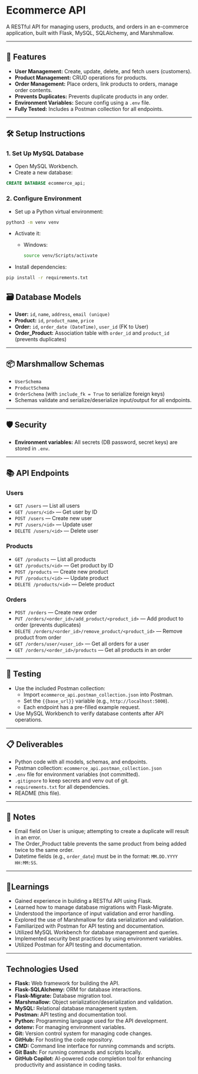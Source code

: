 # Ecommerce API

A RESTful API for managing users, products, and orders in an e-commerce application, built with Flask, MySQL, SQLAlchemy, and Marshmallow.

---

## 🚀 Features

- **User Management:** Create, update, delete, and fetch users (customers).
- **Product Management:** CRUD operations for products.
- **Order Management:** Place orders, link products to orders, manage order contents.
- **Prevents Duplicates:** Prevents duplicate products in any order.
- **Environment Variables:** Secure config using a `.env` file.
- **Fully Tested:** Includes a Postman collection for all endpoints.

---

## 🛠️ Setup Instructions

### 1. Set Up MySQL Database

- Open MySQL Workbench.
- Create a new database:

```sql
CREATE DATABASE ecommerce_api;
```

### 2. Configure Environment

- Set up a Python virtual environment:

```bash
python3 -m venv venv
```

- Activate it:

  - Windows:
    ```bash
    source venv/Scripts/activate
    ```

- Install dependencies:

```bash
pip install -r requirements.txt
```

## 🗃️ Database Models

- **User:** `id`, `name`, `address`, `email (unique)`
- **Product:** `id`, `product_name`, `price`
- **Order:** `id`, `order_date (DateTime)`, `user_id` (FK to User)
- **Order_Product:** Association table with `order_id` and `product_id` (prevents duplicates)

---

## 📦 Marshmallow Schemas

- `UserSchema`
- `ProductSchema`
- `OrderSchema` (with `include_fk = True` to serialize foreign keys)
- Schemas validate and serialize/deserialize input/output for all endpoints.

---

## 🛡️ Security

- **Environment variables:** All secrets (DB password, secret keys) are stored in `.env`.

---

## 📚 API Endpoints

### Users

- `GET /users` — List all users
- `GET /users/<id>` — Get user by ID
- `POST /users` — Create new user
- `PUT /users/<id>` — Update user
- `DELETE /users/<id>` — Delete user

### Products

- `GET /products` — List all products
- `GET /products/<id>` — Get product by ID
- `POST /products` — Create new product
- `PUT /products/<id>` — Update product
- `DELETE /products/<id>` — Delete product

### Orders

- `POST /orders` — Create new order
- `PUT /orders/<order_id>/add_product/<product_id>` — Add product to order (prevents duplicates)
- `DELETE /orders/<order_id>/remove_product/<product_id>` — Remove product from order
- `GET /orders/user/<user_id>` — Get all orders for a user
- `GET /orders/<order_id>/products` — Get all products in an order

---

## 🧪 Testing

- Use the included Postman collection:
  - Import `ecommerce_api.postman_collection.json` into Postman.
  - Set the `{{base_url}}` variable (e.g., `http://localhost:5000`).
  - Each endpoint has a pre-filled example request.
- Use MySQL Workbench to verify database contents after API operations.

---

## 📋 Deliverables

- Python code with all models, schemas, and endpoints.
- Postman collection: `ecommerce_api.postman_collection.json`
- `.env` file for environment variables (not committed).
- `.gitignore` to keep secrets and venv out of git.
- `requirements.txt` for all dependencies.
- README (this file).

---

## 📝 Notes

- Email field on User is unique; attempting to create a duplicate will result in an error.
- The Order_Product table prevents the same product from being added twice to the same order.
- Datetime fields (e.g., `order_date`) must be in the format: `MM.DD.YYYY HH:MM:SS`.

---

## 📖Learnings

- Gained experience in building a RESTful API using Flask.
- Learned how to manage database migrations with Flask-Migrate.
- Understood the importance of input validation and error handling.
- Explored the use of Marshmallow for data serialization and validation.
- Familiarized with Postman for API testing and documentation.
- Utilized MySQL Workbench for database management and queries.
- Implemented security best practices by using environment variables.
- Utilized Postman for API testing and documentation.

---

## Technologies Used

- **Flask:** Web framework for building the API.
- **Flask-SQLAlchemy:** ORM for database interactions.
- **Flask-Migrate:** Database migration tool.
- **Marshmallow:** Object serialization/deserialization and validation.
- **MySQL:** Relational database management system.
- **Postman:** API testing and documentation tool.
- **Python:** Programming language used for the API development.
- **dotenv:** For managing environment variables.
- **Git:** Version control system for managing code changes.
- **GitHub:** For hosting the code repository.
- **CMD:** Command line interface for running commands and scripts.
- **Git Bash:** For running commands and scripts locally.
- **GitHub Copilot:** AI-powered code completion tool for enhancing productivity and assistance in coding tasks.
